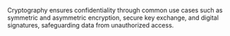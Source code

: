 Cryptography ensures confidentiality through common use cases such as symmetric and asymmetric encryption, secure key exchange, and digital signatures, safeguarding data from unauthorized access.